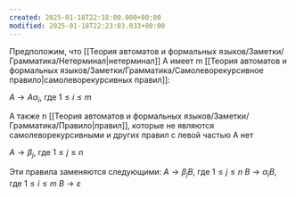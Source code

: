```yaml
---
created: 2025-01-18T22:18:00.000+00:00
modified: 2025-01-18T22:23:03.033+00:00
---
```

Предположим, что [[Теория автоматов и формальных языков/Заметки/Грамматика/Нетерминал|нетерминал]] A имеет m [[Теория автоматов и формальных языков/Заметки/Грамматика/Самолеворекурсивное правило|самолеворекурсивных правил]]:

$A \rightarrow A\alpha_i$, где $1 \leq i \leq m$

А также n [[Теория автоматов и формальных языков/Заметки/Грамматика/Правило|правил]], которые не являются самолеворекурсивными и других правил с левой частью A нет

$A \rightarrow \beta_j$, где $1 \leq j \leq n$

Эти правила заменяются следующими:
$A \rightarrow \beta_j B$, где $1 \leq j \leq n$
$B \rightarrow \alpha_i B$, где $1 \leq i \leq m$
$B \rightarrow \varepsilon$